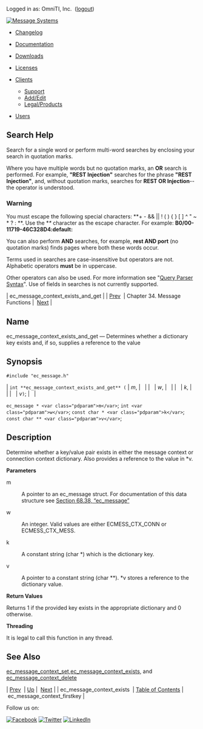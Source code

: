 Logged in as: OmniTI, Inc.  ([logout](https://support.messagesystems.com/logout.php))

[![Message Systems](https://support.messagesystems.com/images/ms-white205.png)](https://support.messagesystems.com/start.php) 

*   [Changelog](https://support.messagesystems.com/start.php?show=changelog)
*   [Documentation](https://support.messagesystems.com/docs/)
*   [Downloads](https://support.messagesystems.com/start.php)

*   [Licenses](https://support.messagesystems.com/license_summary.php)
*   <a href="">Clients</a>
    *   [Support](https://support.messagesystems.com/cs.php)
    *   [Add/Edit](https://support.messagesystems.com/edit_client.php)
    *   [Legal/Products](https://support.messagesystems.com/edit_products.php)
*   [Users](https://support.messagesystems.com/edit_customer.php)

## Search Help

Search for a single word or perform multi-word searches by enclosing your search in quotation marks.

Where you have multiple words but no quotation marks, an **OR** search is performed. For example, **"REST Injection"** searches for the phrase **"REST Injection"**, and, without quotation marks, searches for **REST OR Injection**--the operator is understood.

### Warning

You must escape the following special characters: **+ - && || ! ( ) { } [ ] ^ " ~ * ? : \**. Use the **\** character as the escape character. For example: **B0/00-11719-46C328D4\:default\:**

You can also perform **AND** searches, for example, **rest AND port** (no quotation marks) finds pages where both these words occur.

Terms used in searches are case-insensitive but operators are not. Alphabetic operators **must** be in uppercase.

Other operators can also be used. For more information see "[Query Parser Syntax](https://lucene.apache.org/core/old_versioned_docs/versions/3_0_0/queryparsersyntax.html)". Use of fields in searches is not currently supported.

| ec_message_context_exists_and_get |
| [Prev](apis.ec_message_context_exists.php)  | Chapter 34. Message Functions |  [Next](apis.ec_message_context_firstkey.php) |

<a name="apis.ec_message_context_exists_and_get"></a>
## Name

ec_message_context_exists_and_get — Determines whether a dictionary key exists and, if so, supplies a reference to the value

## Synopsis

`#include "ec_message.h"`

| `int **ec_message_context_exists_and_get** (` | <var class="pdparam">m</var>, |   |
|   | <var class="pdparam">w</var>, |   |
|   | <var class="pdparam">k</var>, |   |
|   | <var class="pdparam">v</var>`)`; |   |

`ec_message * <var class="pdparam">m</var>`;
`int <var class="pdparam">w</var>`;
`const char * <var class="pdparam">k</var>`;
`const char ** <var class="pdparam">v</var>`;<a name="idp27941200"></a>
## Description

Determine whether a key/value pair exists in either the message context or connection context dictionary. Also provides a reference to the value in *v.

**Parameters**

<dl class="variablelist">

<dt>m</dt>

<dd>

A pointer to an ec_message struct. For documentation of this data structure see [Section 68.38, “ec_message”](structs.ec_message.php "68.38. ec_message")

</dd>

<dt>w</dt>

<dd>

An integer. Valid values are either ECMESS_CTX_CONN or ECMESS_CTX_MESS.

</dd>

<dt>k</dt>

<dd>

A constant string (char *) which is the dictionary key.

</dd>

<dt>v</dt>

<dd>

A pointer to a constant string (char **). *v stores a reference to the dictionary value.

</dd>

</dl>

**Return Values**

Returns 1 if the provided key exists in the appropriate dictionary and 0 otherwise.

**Threading**

It is legal to call this function in any thread.

<a name="idp27953616"></a>
## See Also

[ec_message_context_set](apis.ec_message_context_set.php "ec_message_context_set"),[ec_message_context_exists](apis.ec_message_context_exists.php "ec_message_context_exists"), and [ec_message_context_delete](apis.ec_message_context_delete.php "ec_message_context_delete")

| [Prev](apis.ec_message_context_exists.php)  | [Up](ec_message.php) |  [Next](apis.ec_message_context_firstkey.php) |
| ec_message_context_exists  | [Table of Contents](index.php) |  ec_message_context_firstkey |

Follow us on:

[![Facebook](https://support.messagesystems.com/images/icon-facebook.png)](http://www.facebook.com/messagesystems) [![Twitter](https://support.messagesystems.com/images/icon-twitter.png)](http://twitter.com/#!/MessageSystems) [![LinkedIn](https://support.messagesystems.com/images/icon-linkedin.png)](http://www.linkedin.com/company/message-systems)